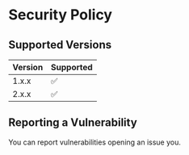 # Security Policy

## Supported Versions

| Version | Supported          |
|---------| ------------------ |
| 1.x.x   | :white_check_mark: |
| 2.x.x   | :white_check_mark: |


## Reporting a Vulnerability

You can report vulnerabilities opening an issue you.
